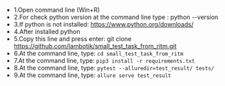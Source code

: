 - 1.Open command line (Win+R)
- 2.For check python version at the command line type : python --version
- 3.If python is not installed: https://www.python.org/downloads/
- 4.After installed python
- 5.Copy this line and press enter: git clone https://github.com/lambotik/small_test_task_from_ritm.git
- 6.At the command line, type: ```cd small_test_task_from_ritm```
- 7.At the command line, type: ```pip3 install -r requirements.txt```
- 8.At the command line, type: ```pytest --alluredir=test_result/ tests/```
- 9.At the command line, type: ```allure serve test_result```
